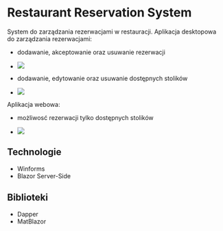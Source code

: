 # Restaurant Reservation System
System do zarządzania rezerwacjami w restauracji.
Aplikacja desktopowa do zarządzania rezerwacjami:
- dodawanie, akceptowanie oraz usuwanie rezerwacji
- ![](https://i.imgur.com/ewP3L7S.png)


- dodawanie, edytowanie oraz usuwanie dostępnych stolików
- ![](https://i.imgur.com/4Qi4SnW.png)

Aplikacja webowa:
- możliwosć rezerwacji tylko dostępnych stolików

- ![](https://i.imgur.com/bDNYIWM.png)

## Technologie
- Winforms
- Blazor Server-Side
## Biblioteki
- Dapper
- MatBlazor

